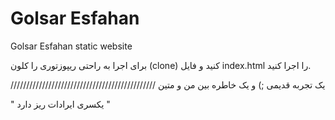 # Golsar Esfahan
 Golsar Esfahan static website

برای اجرا
 به راحتی ریپوزتوری را کلون 
 (clone) 
 کنید و فایل 
index.html
را اجرا کنید.



//////////////////////////////////////////////
یک تجربه قدیمی  ;) و یک خاطره بین من و متین

"
یکسری ایرادات ریز دارد
"